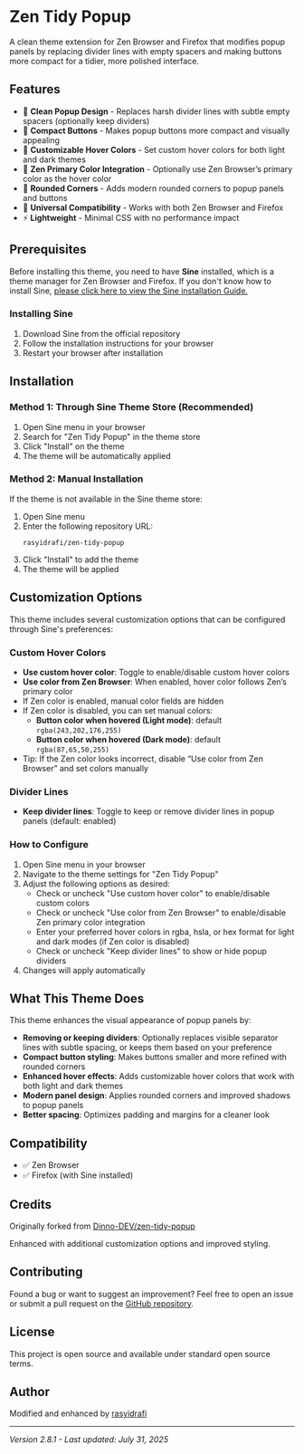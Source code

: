# Zen Tidy Popup

A clean theme extension for Zen Browser and Firefox that modifies popup panels by replacing divider lines with empty spacers and making buttons more compact for a tidier, more polished interface.

## Features

- 🎨 **Clean Popup Design** - Replaces harsh divider lines with subtle empty spacers (optionally keep dividers)
- 📏 **Compact Buttons** - Makes popup buttons more compact and visually appealing
- 🌈 **Customizable Hover Colors** - Set custom hover colors for both light and dark themes
- 🧩 **Zen Primary Color Integration** - Optionally use Zen Browser’s primary color as the hover color
- 🎯 **Rounded Corners** - Adds modern rounded corners to popup panels and buttons
- 🔧 **Universal Compatibility** - Works with both Zen Browser and Firefox
- ⚡ **Lightweight** - Minimal CSS with no performance impact

## Prerequisites

Before installing this theme, you need to have **Sine** installed, which is a theme manager for Zen Browser and Firefox. If you don't know how to install Sine, [please click here to view the Sine installation Guide.](https://github.com/CosmoCreeper/Sine#%EF%B8%8F-installation)

### Installing Sine

1. Download Sine from the official repository
2. Follow the installation instructions for your browser
3. Restart your browser after installation

## Installation

### Method 1: Through Sine Theme Store (Recommended)

1. Open Sine menu in your browser
2. Search for "Zen Tidy Popup" in the theme store
3. Click "Install" on the theme
4. The theme will be automatically applied

### Method 2: Manual Installation

If the theme is not available in the Sine theme store:

1. Open Sine menu
2. Enter the following repository URL:
   ```
   rasyidrafi/zen-tidy-popup
   ```
3. Click "Install" to add the theme
4. The theme will be applied

## Customization Options

This theme includes several customization options that can be configured through Sine's preferences:

### Custom Hover Colors

- **Use custom hover color**: Toggle to enable/disable custom hover colors
- **Use color from Zen Browser**: When enabled, hover color follows Zen’s primary color
- If Zen color is enabled, manual color fields are hidden
- If Zen color is disabled, you can set manual colors:
  - **Button color when hovered (Light mode)**: default `rgba(243,202,176,255)`
  - **Button color when hovered (Dark mode)**: default `rgba(87,65,50,255)`
- Tip: If the Zen color looks incorrect, disable “Use color from Zen Browser” and set colors manually

### Divider Lines

- **Keep divider lines**: Toggle to keep or remove divider lines in popup panels (default: enabled)

### How to Configure

1. Open Sine menu in your browser
2. Navigate to the theme settings for "Zen Tidy Popup"
3. Adjust the following options as desired:
   - Check or uncheck "Use custom hover color" to enable/disable custom colors
   - Check or uncheck "Use color from Zen Browser" to enable/disable Zen primary color integration
   - Enter your preferred hover colors in rgba, hsla, or hex format for light and dark modes (if Zen color is disabled)
   - Check or uncheck "Keep divider lines" to show or hide popup dividers
4. Changes will apply automatically

## What This Theme Does

This theme enhances the visual appearance of popup panels by:

- **Removing or keeping dividers**: Optionally replaces visible separator lines with subtle spacing, or keeps them based on your preference
- **Compact button styling**: Makes buttons smaller and more refined with rounded corners
- **Enhanced hover effects**: Adds customizable hover colors that work with both light and dark themes
- **Modern panel design**: Applies rounded corners and improved shadows to popup panels
- **Better spacing**: Optimizes padding and margins for a cleaner look

## Compatibility

- ✅ Zen Browser
- ✅ Firefox (with Sine installed)

## Credits

Originally forked from [Dinno-DEV/zen-tidy-popup](https://github.com/Dinno-DEV/zen-tidy-popup)

Enhanced with additional customization options and improved styling.

## Contributing

Found a bug or want to suggest an improvement? Feel free to open an issue or submit a pull request on the [GitHub repository](https://github.com/rasyidrafi/zen-tidy-popup/).

## License

This project is open source and available under standard open source terms.

## Author

Modified and enhanced by [rasyidrafi](https://github.com/rasyidrafi)

---

*Version 2.8.1 - Last updated: July 31, 2025*